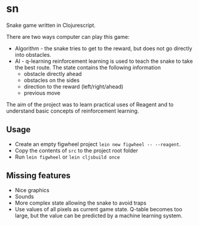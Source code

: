 ﻿# sn

Snake game written in Clojurescript.

There are two ways computer can play this game:
* Algorithm - the snake tries to get to the reward, but does not go directly into obstacles.
* AI - q-learning reinforcement learning is used to teach the snake to take the best route. The state contains the following information
  * obstacle directly ahead
  * obstacles on the sides
  * direction to the reward (left/right/ahead)
  * previous move

The aim of the project was to learn practical uses of Reagent and to understand basic concepts of reinforcement learning.

## Usage

* Create an empty figwheel project `lein new figwheel -- --reagent`.
* Copy the contents of `src` to the project root folder
* Run `lein figwheel` or `lein cljsbuild once`

## Missing features
* Nice graphics
* Sounds
* More complex state allowing the snake to avoid traps
* Use values of all pixels as current game state. Q-table becomes too large, but the value can be predicted by a machine learning system.
